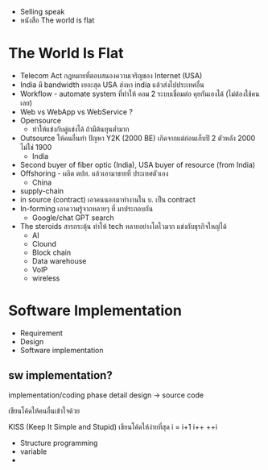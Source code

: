 
- Selling speak
- หนังสือ The world is flat

# The World Is Flat

- Telecom Act กฎหมายที่ตอบสนองความเจริญของ Internet (USA)
- India มี bandwidth เยอะสุด USA ส่งหา india แล้วส่งไปประเทศอื่น
- Workflow - automate system ที่ทำให้ คอม 2 ระบบเชื่อมต่อ คุยกันเองได้ (ไม่ต้องใช้คนเลย)
- Web vs WebApp vs WebService ?
- Opensource
	- ทำให้แข่งกับคู่แข่งได้ ถ้ามีต้นทุนต่ำมาก
- Outsource ให้คนอื่นทำ ปัญหา Y2K (2000 BE) เกิดจากแต่ก่อนเก็บปี 2 ตัวหลัง 2000 ไม่ใช่ 1900 
	- India
- Second buyer of fiber optic (India), USA buyer of resource (from India)
- Offshoring - ผลิต ตปท. แล้วเอามาขายที่ ประเทศตัวเอง
	- China
- supply-chain
- in source (contract) เอาคนนอกมาทำงานใน บ. เป็น contract
- In-forming เอาความรู้จากหลายๆ ที่ มาประกอบกัน
	- Google/chat GPT search
- The steroids สารกระตุ้น ทำให้ tech หลายอย่างโตไวมาก แข่งกับธุรกิจใหญ่ได้
	- AI
	- Clound
	- Block chain
	- Data warehouse
	- VoIP
	- wireless

# Software Implementation

- Requirement
- Design
- Software implementation

## sw implementation?
implementation/coding phase
detail design -> source code

เขียนโค้ดให้คนอื่นเข้าใจด้วย

KISS (Keep It Simple and Stupid) เขียนโค้ดให้ง่ายที่สุด
i = i+1
i++
++i

- Structure programming
- variable
- 


